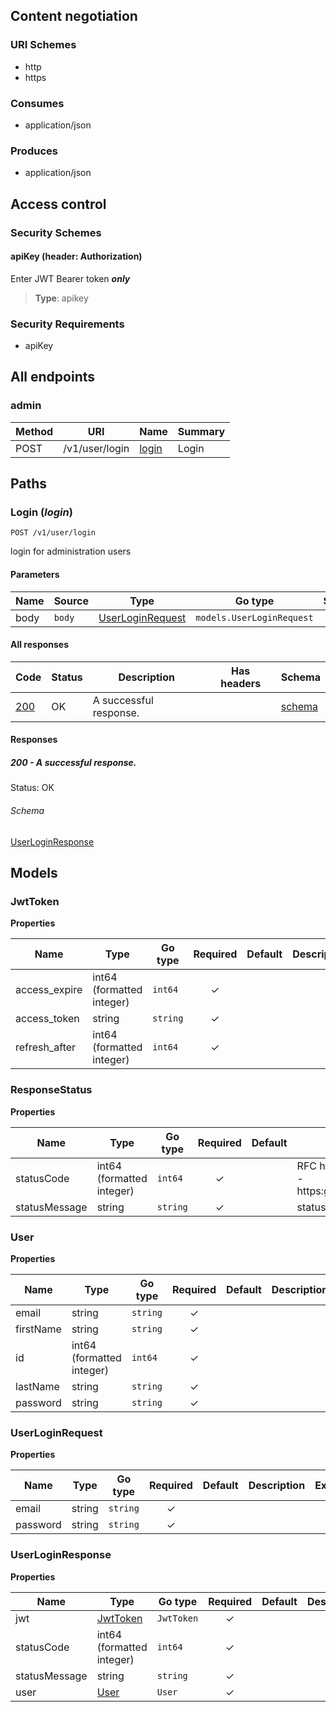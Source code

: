 


  

## Content negotiation

### URI Schemes
  * http
  * https

### Consumes
  * application/json

### Produces
  * application/json

## Access control

### Security Schemes

#### apiKey (header: Authorization)

Enter JWT Bearer token **_only_**

> **Type**: apikey

### Security Requirements
  * apiKey

## All endpoints

###  admin

| Method  | URI     | Name   | Summary |
|---------|---------|--------|---------|
| POST | /v1/user/login | [login](#login) | Login |
  


## Paths

### <span id="login"></span> Login (*login*)

```
POST /v1/user/login
```

login for administration users

#### Parameters

| Name | Source | Type | Go type | Separator | Required | Default | Description |
|------|--------|------|---------|-----------| :------: |---------|-------------|
| body | `body` | [UserLoginRequest](#user-login-request) | `models.UserLoginRequest` | | ✓ | |  |

#### All responses
| Code | Status | Description | Has headers | Schema |
|------|--------|-------------|:-----------:|--------|
| [200](#login-200) | OK | A successful response. |  | [schema](#login-200-schema) |

#### Responses


##### <span id="login-200"></span> 200 - A successful response.
Status: OK

###### <span id="login-200-schema"></span> Schema
   
  

[UserLoginResponse](#user-login-response)

## Models

### <span id="jwt-token"></span> JwtToken


  



**Properties**

| Name | Type | Go type | Required | Default | Description | Example |
|------|------|---------|:--------:| ------- |-------------|---------|
| access_expire | int64 (formatted integer)| `int64` | ✓ | |  |  |
| access_token | string| `string` | ✓ | |  |  |
| refresh_after | int64 (formatted integer)| `int64` | ✓ | |  |  |



### <span id="response-status"></span> ResponseStatus


  



**Properties**

| Name | Type | Go type | Required | Default | Description | Example |
|------|------|---------|:--------:| ------- |-------------|---------|
| statusCode | int64 (formatted integer)| `int64` | ✓ | | RFC http status code, ie. 204, etc - https:go.dev/src/net/http/status.go |  |
| statusMessage | string| `string` | ✓ | | status message |  |



### <span id="user"></span> User


  



**Properties**

| Name | Type | Go type | Required | Default | Description | Example |
|------|------|---------|:--------:| ------- |-------------|---------|
| email | string| `string` | ✓ | |  |  |
| firstName | string| `string` | ✓ | |  |  |
| id | int64 (formatted integer)| `int64` | ✓ | |  |  |
| lastName | string| `string` | ✓ | |  |  |
| password | string| `string` | ✓ | |  |  |



### <span id="user-login-request"></span> UserLoginRequest


  



**Properties**

| Name | Type | Go type | Required | Default | Description | Example |
|------|------|---------|:--------:| ------- |-------------|---------|
| email | string| `string` | ✓ | |  |  |
| password | string| `string` | ✓ | |  |  |



### <span id="user-login-response"></span> UserLoginResponse


  



**Properties**

| Name | Type | Go type | Required | Default | Description | Example |
|------|------|---------|:--------:| ------- |-------------|---------|
| jwt | [JwtToken](#jwt-token)| `JwtToken` | ✓ | |  |  |
| statusCode | int64 (formatted integer)| `int64` | ✓ | |  |  |
| statusMessage | string| `string` | ✓ | |  |  |
| user | [User](#user)| `User` | ✓ | |  |  |


